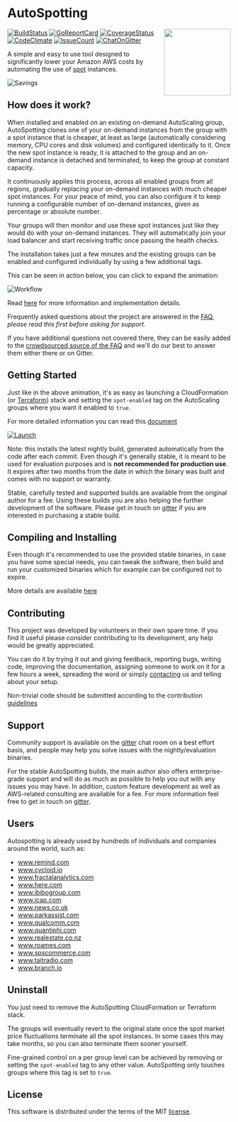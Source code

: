 # AutoSpotting #

<!-- markdownlint-disable MD033 -->

<img src="logo.png" width="150" align="right">

[![BuildStatus](https://travis-ci.org/cristim/autospotting.svg?branch=master)](https://travis-ci.org/cristim/autospotting)
[![GoReportCard](https://goreportcard.com/badge/github.com/cristim/autospotting)](https://goreportcard.com/report/github.com/cristim/autospotting)
[![CoverageStatus](https://coveralls.io/repos/github/cristim/autospotting/badge.svg?branch=master)](https://coveralls.io/github/cristim/autospotting?branch=master)
[![CodeClimate](https://codeclimate.com/github/cristim/autospotting/badges/gpa.svg)](https://codeclimate.com/github/cristim/autospotting)
[![IssueCount](https://codeclimate.com/github/cristim/autospotting/badges/issue_count.svg)](https://codeclimate.com/github/cristim/autospotting)
[![ChatOnGitter](https://badges.gitter.im/cristim/autospotting.svg)](https://gitter.im/cristim/autospotting?utm_source=badge&utm_medium=badge&utm_campaign=pr-badge)

A simple and easy to use tool designed to significantly lower your Amazon AWS
costs by automating the use of [spot](https://aws.amazon.com/ec2/spot) instances.

![Savings](https://cdn.cloudprowess.com/images/savings.png)

## How does it work?

When installed and enabled on an existing on-demand AutoScaling group,
AutoSpotting clones one of your on-demand instances from the group with a spot
instance that is cheaper, at least as large (automatically considering memory,
CPU cores and disk volumes) and configured identically to it. Once the new spot
instance is ready, it is attached to the group and an on-demand instance is
detached and terminated, to keep the group at constant capacity.

It continuously applies this process, across all enabled groups from all regions,
gradually replacing your on-demand instances with much cheaper spot instances.
For your peace of mind, you can also configure it to keep running a configurable
number of on-demand instances, given as percentage or absolute number.

Your groups will then monitor and use these spot instances just like they would
do with your on-demand instances. They will automatically join your load balancer
and start receiving traffic once passing the health checks.

The installation takes just a few minutes and the existing groups can be enabled
and configured individually by using a few additional tags.

This can be seen in action below, you can click to expand the animation:

![Workflow](https://cdn.cloudprowess.com/images/autospotting.gif)

Read [here](TECHNICAL_DETAILS.md) for more information and implementation
details.

Frequently asked questions about the project are answered in the [FAQ](FAQ.md),
*please read this first before asking for support*.

If you have additional questions not covered there, they can be easily added to
the [crowdsourced source of the FAQ](https://etherpad.net/p/AutoSpotting_FAQ)
and we'll do our best to answer them either there or on Gitter.

## Getting Started ##

Just like in the above animation, it's as easy as launching a CloudFormation (or
[Terraform](https://github.com/cristim/autospotting/tree/master/terraform))
stack and setting the `spot-enabled` tag on the AutoScaling groups where
you want it enabled to `true`.

For more detailed information you can read this [document](START.md)

[![Launch](https://s3.amazonaws.com/cloudformation-examples/cloudformation-launch-stack.png)](https://console.aws.amazon.com/cloudformation/home?region=us-east-1#/stacks/new?stackName=AutoSpotting&templateURL=https://s3.amazonaws.com/cloudprowess/nightly/template.json)

Note: this installs the latest nightly build, generated automatically from the
 code after each commit. Even though it's generally stable, it is meant to be
 used for evaluation purposes and is **not recommended for production use**. It
 expires after two months from the date in which the binary was built and comes
 with no support or warranty.

Stable, carefully tested and supported builds are available from the original
author for a fee. Using these builds you are also helping the further
development of the software. Please get in touch on
[gitter](https://gitter.im/cristim) if you are interested in purchasing a stable
build.

## Compiling and Installing ##

Even though it's recommended to use the provided stable binaries, in case you
have some special needs, you can tweak the software, then build and run your
customized binaries which for example can be configured not to expire.

More details are available [here](CUSTOM_BUILDS.md)

## Contributing ##

This project was developed by volunteers in their own spare time. If you find it
useful please consider contributing to its development, any help would be
greatly appreciated.

You can do it by trying it out and giving feedback, reporting bugs, writing
code, improving the documentation, assigning someone to work on it for a few
hours a week, spreading the word or simply
[contacting](https://gitter.im/cristim/autospotting) us and telling about your
setup.

Non-trivial code should be submitted according to the contribution
[guidelines](CONTRIBUTING.md)

## Support ##

Community support is available on the
[gitter](https://gitter.im/cristim/autospotting) chat room on a best effort
basis, and people may help you solve issues with the nightly/evaluation
binaries.

For the stable AutoSpotting builds, the main author also offers enterprise-grade
support and will do as much as possible to help you out with any issues you may
have. In addition, custom feature development as well as AWS-related
consulting are available for a fee. For more information feel free to get in
touch on [gitter](https://gitter.im/cristim).

## Users ##

Autospotting is already used by hundreds of individuals and companies around the
world, such as:

- www.remind.com
- www.cycloid.io
- www.fractalanalytics.com
- www.here.com
- www.ibibogroup.com
- www.icap.com
- www.news.co.uk
- www.parkassist.com
- www.qualcomm.com
- www.quantiphi.com
- www.realestate.co.nz
- www.roames.com
- www.spscommerce.com
- www.taitradio.com
- www.branch.io

## Uninstall ##

You just need to remove the AutoSpotting CloudFormation or Terraform stack.

The groups will eventually revert to the original state once the spot market price
fluctuations terminate all the spot instances. In some cases this may take months,
so you can also terminate them sooner yourself.

Fine-grained control on a per group level can be achieved by removing or setting
the `spot-enabled` tag to any other value. AutoSpotting only touches groups where
this tag is set to `true`.

## License ##

This software is distributed under the terms of the MIT [license](LICENSE).
